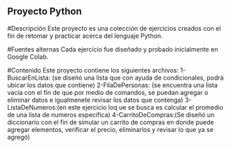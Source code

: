 ## Proyecto Python

#Descripción
Este proyecto es una colección de ejercicios creados con el fin de retomar y practicar acerca del lenguaje Python.

#Fuentes alternas
Cada ejercicio fue diseñado y probado inicialmente en Google Colab.

#Contenido
Este proyecto contiene los siguientes archivos:
1-BuscarEnLista: (se diseñó una lista que con ayuda de condicionales, podrá ubicar los datos que contiene)
2-FilaDePersonas: (se encuentra una lista vacía con el fin de que por medio de comandos, se puedan agregar o eliminar datos e igualmenete revisar los datos que contenga)
3-ListaDeNumeros:(en este ejercicio loq ue se busca es calcular el promedio de una lista de numeros especifica)
4-CarritoDeCompras:(Se diseñó un diccionario con el fin de simular un carrito de compras en donde puede agregar elementos, verificar el precio, eliminarlos y revisar lo que ya se agregó)


